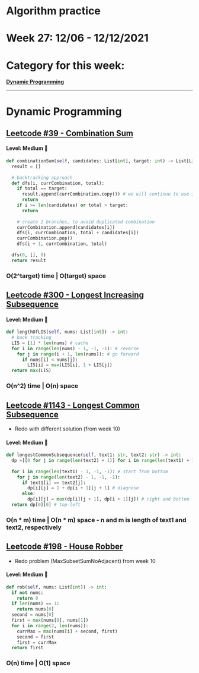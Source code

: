 # Algorithm practice

# Week 27: 12/06 - 12/12/2021

# Category for this week:
**[Dynamic Programming](#dynamic-programming)**<br>

---

# Dynamic Programming

## [Leetcode #39 - Combination Sum](https://leetcode.com/problems/combination-sum/)

#### Level: Medium 📘

```python
def combinationSum(self, candidates: List[int], target: int) -> List[List[int]]:
  result = []
  
  # backtracking approach
  def dfs(i, currCombination, total):
    if total == target:
      result.append(currCombination.copy()) # we will continue to use it
      return
    if i >= len(candidates) or total > target:
      return
      
    # create 2 branches, to avoid duplicated combination
    currCombination.append(candidates[i])
    dfs(i, currCombination, total + candidates[i])
    currCombination.pop()
    dfs(i + 1, currCombination, total)
  
  dfs(0, [], 0)
  return result
```

### O(2^target) time | O(target) space

## [Leetcode #300 - Longest Increasing Subsequence](https://leetcode.com/problems/longest-increasing-subsequence/)

#### Level: Medium 📘

```python
def lengthOfLIS(self, nums: List[int]) -> int:
  # back tracking
  LIS = [1] * len(nums) # cache
  for i in range(len(nums) - 1, -1, -1): # reverse
    for j in range(i + 1, len(nums)): # go forward
      if nums[i] < nums[j]:
        LIS[i] = max(LIS[i], 1 + LIS[j])
  return max(LIS)
```

### O(n^2) time | O(n) space

## [Leetcode #1143 - Longest Common Subsequence](https://leetcode.com/problems/longest-common-subsequence/)
* Redo with different solution (from week 10)

#### Level: Medium 📘

```python
def longestCommonSubsequence(self, text1: str, text2: str) -> int:
  dp =[[0 for j in range(len(text2) + 1)] for i in range(len(text1) + 1)]
  
  for i in range(len(text1) - 1, -1, -1): # start from bottom
    for j in range(len(text2) - 1, -1, -1):
      if text1[i] == text2[j]:
        dp[i][j] = 1 + dp[i + 1][j + 1] # diagnose
      else:
        dp[i][j] = max(dp[i][j + 1], dp[i + 1][j]) # right and bottom
  return dp[0][0] # top-left
```

### O(n * m) time | O(n * m) space - n and m is length of text1 and text2, respectively

## [Leetcode #198 - House Robber](https://leetcode.com/problems/house-robber/)
* Redo problem (MaxSubsetSumNoAdjacent) from week 10

#### Level: Medium 📘

```python
def rob(self, nums: List[int]) -> int:
  if not nums:
    return 0
  if len(nums) == 1:
    return nums[0]
  second = nums[0]
  first = max(nums[0], nums[1])
  for i in range(2, len(nums)):
    currMax = max(nums[i] + second, first)
    second = first
    first = currMax
  return first
```

### O(n) time | O(1) space
